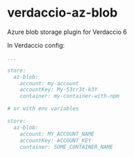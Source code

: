 # verdaccio-az-blob

Azure blob storage plugin for Verdaccio 6

In Verdaccio config: 
```yaml
...

store:
  az-blob:
    account: my-account
    accountKey: My-53cr3t-k3Y
    container: my-container-with-npm

# or with env variables

store:
  az-blob:
    account: MY_ACCOUNT_NAME
    accountKey: ACCOUNT_KEY
    container: SOME_CONTAINER_NAME
```